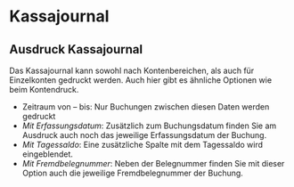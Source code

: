 # Kassajournal

## Ausdruck Kassajournal


Das Kassajournal kann sowohl nach Kontenbereichen, als auch für Einzelkonten gedruckt werden. Auch hier gibt es ähnliche Optionen wie beim Kontendruck.

* Zeitraum von – bis: Nur Buchungen zwischen diesen Daten werden gedruckt
* *Mit Erfassungsdatum*: Zusätzlich zum Buchungsdatum finden Sie am Ausdruck auch noch das jeweilige Erfassungsdatum der Buchung.
* *Mit Tagessaldo*: Eine zusätzliche Spalte mit dem Tagessaldo wird eingeblendet.
* *Mit Fremdbelegnummer*: Neben der Belegnummer finden Sie mit dieser Option auch die jeweilige Fremdbelegnummer der Buchung.


